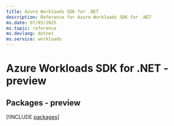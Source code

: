 ```yaml
---
title: Azure Workloads SDK for .NET
description: Reference for Azure Workloads SDK for .NET
ms.date: 07/03/2025
ms.topic: reference
ms.devlang: dotnet
ms.service: workloads
---
```

# Azure Workloads SDK for .NET - preview
## Packages - preview
[!INCLUDE [packages](workloads-index.md)]